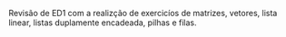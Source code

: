 Revisão de ED1 com a realizção de exercicíos de matrizes, vetores, lista linear, listas duplamente encadeada, pilhas e filas.
